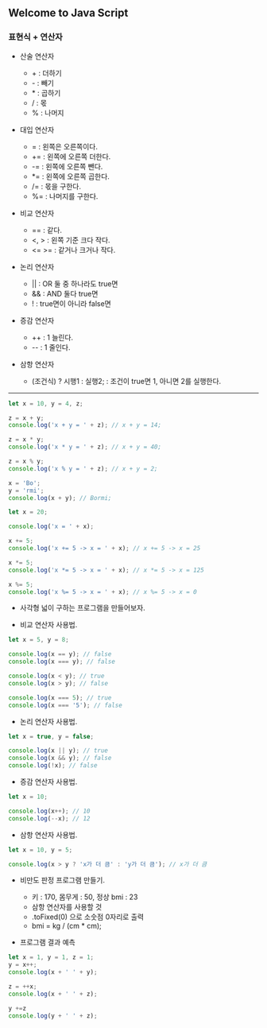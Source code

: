 ## Welcome to Java Script

### 표현식 + 연산자

- 산술 연산자
    - \+ : 더하기
    - \- : 빼기
    - \* : 곱하기
    - / : 몫
    - % : 나머지

- 대입 연산자
    - = : 왼쪽은 오른쪽이다.
    - \+= : 왼쪽에 오른쪽 더한다.
    - \-= : 왼쪽에 오른쪽 뺀다.
    - *= : 왼쪽에 오른쪽 곱한다.
    - /= : 몫을 구한다.
    - %= : 나머지를 구한다.

- 비교 연산자
    - == : 같다.
    - <, > : 왼쪽 기준 크다 작다.
    - <= >=  : 같거나 크거나 작다.

- 논리 연산자
    - || : OR 둘 중 하나라도 true면
    - && : AND 둘다 true면
    - ! : true면이 아니라 false면

- 증감 연산자
    - ++ : 1 늘린다.
    - -- : 1 줄인다.

- 삼항 연산자
    - (조건식) ? 시행1 : 실행2; : 조건이 true면 1, 아니면 2를 실행한다.

---
```js
let x = 10, y = 4, z;

z = x + y;
console.log('x + y = ' + z); // x + y = 14;

z = x * y;
console.log('x * y = ' + z); // x + y = 40;

z = x % y;
console.log('x % y = ' + z); // x + y = 2;

x = 'Bo';
y = 'rmi';
console.log(x + y); // Bormi;
```


```js
let x = 20;

console.log('x = ' + x);

x += 5;
console.log('x += 5 -> x = ' + x); // x += 5 -> x = 25

x *= 5;
console.log('x *= 5 -> x = ' + x); // x *= 5 -> x = 125

x %= 5;
console.log('x %= 5 -> x = ' + x); // x %= 5 -> x = 0
```

- 사각형 넓이 구하는 프로그램을 만들어보자.

- 비교 연산자 사용법.


```js
let x = 5, y = 8;

console.log(x == y); // false
console.log(x === y); // false

console.log(x < y); // true
console.log(x > y); // false

console.log(x === 5); // true
console.log(x === '5'); // false
```

- 논리 연산자 사용법.


```js
let x = true, y = false;

console.log(x || y); // true
console.log(x && y); // false
console.log(!x); // false
```

- 증감 연산자 사용법.


```js
let x = 10;

console.log(x++); // 10
console.log(--x); // 12
```

- 삼항 연산자 사용법.


```js
let x = 10, y = 5;

console.log(x > y ? 'x가 더 큼' : 'y가 더 큼'); // x가 더 큼
```

- 비만도 판정 프로그램 만들기.
    - 키 : 170, 몸무게 : 50, 정상 bmi : 23
    - 삼항 연산자를 사용할 것
    - .toFixed(0) 으로 소숫점 0자리로 출력
    - bmi = kg / (cm * cm);


- 프로그램 결과 예측
```js
let x = 1, y = 1, z = 1;
y = x++;
console.log(x + ' ' + y);

z = ++x;
console.log(x + ' ' + z);

y +=z
console.log(y + ' ' + z);
```
